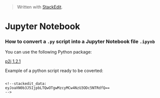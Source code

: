 


> Written with [StackEdit](https://stackedit.io/).
# Jupyter Notebook

### How to convert a `.py` script  into a Jupyter Notebook file `.ipynb`

You can use the following Python package: 

[p2j 1.2.1](https://pypi.org/project/p2j/)

Example of a python script ready to be coverted:

```pyhton 

<!--stackedit_data:
eyJoaXN0b3J5IjpbLTQwOTgwMzcyMCw4NzU3ODc5NTRdfQ==
-->